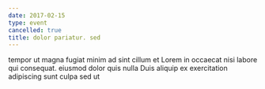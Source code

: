 ```yaml
---
date: 2017-02-15
type: event
cancelled: true
title: dolor pariatur. sed
---
```

tempor ut magna fugiat minim ad sint cillum et Lorem in occaecat nisi labore qui consequat. eiusmod dolor quis nulla Duis aliquip ex exercitation adipiscing sunt culpa sed ut